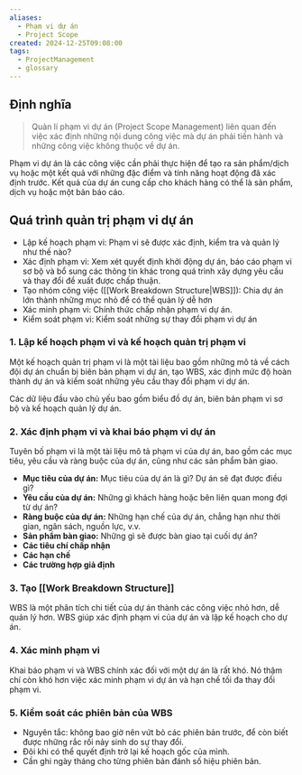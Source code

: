 ```yaml
---
aliases:
  - Phạm vi dự án
  - Project Scope
created: 2024-12-25T09:08:00
tags:
  - ProjectManagement
  - glossary
---
```

## Định nghĩa

> Quản lí phạm vi dự án (Project Scope Management) liên quan đến việc xác định những nội dung công việc mà dự án phải tiến hành và những công việc không thuộc về dự án.

Phạm vi dự án là các công việc cần phải thực hiện để tạo ra sản phẩm/dịch vụ hoặc một kết quả với những đặc điểm và tính năng hoạt động đã xác định trước. Kết quả của dự án cung cấp cho khách hàng có thể là sản phẩm, dịch vụ hoặc một bản báo cáo. 

## Quá trình quản trị phạm vi dự án

- Lập kế hoạch phạm vi: Phạm vi sẽ được xác định, kiểm tra và quản lý như thế nào?
- Xác định phạm vi: Xem xét quyết định khởi động dự án, báo cáo phạm vi sơ bộ và bổ sung các thông tin khác trong quá trình xây dựng yêu cầu và thay đổi đề xuất được chấp thuận.
- Tạo nhóm công việc ([[Work Breakdown Structure|WBS]]): Chia dự án lớn thành những mục nhỏ để có thể quản lý dễ hơn
- Xác minh phạm vi: Chính thức chấp nhận phạm vi dự án.
- Kiểm soát phạm vi: Kiểm soát những sự thay đổi phạm vi dự án

### 1. Lập kế hoạch phạm vi và kế hoạch quản trị phạm vi

Một kế hoạch quản trị phạm vi là một tài liệu bao gồm những mô tả về cách đội dự án chuẩn bị biên bản phạm vi dự án, tạo WBS, xác định mức độ hoàn thành dự án và kiểm soát những yêu cầu thay đổi phạm vi dự án.

Các dữ liệu đầu vào chủ yếu bao gồm biểu đồ dự án, biên bản phạm vi sơ bộ và kế hoạch quản lý dự án.

### 2. Xác định phạm vi và khai báo phạm vi dự án

Tuyên bố phạm vi là một tài liệu mô tả phạm vi của dự án, bao gồm các mục tiêu, yêu cầu và ràng buộc của dự án, cũng như các sản phẩm bàn giao.
- **Mục tiêu của dự án:** Mục tiêu của dự án là gì? Dự án sẽ đạt được điều gì?
- **Yêu cầu của dự án:** Những gì khách hàng hoặc bên liên quan mong đợi từ dự án?
- **Ràng buộc của dự án:** Những hạn chế của dự án, chẳng hạn như thời gian, ngân sách, nguồn lực, v.v.
- **Sản phẩm bàn giao:** Những gì sẽ được bàn giao tại cuối dự án?
- **Các tiêu chí chấp nhận**
- **Các hạn chế**
- **Các trường hợp giả định** 

### 3. Tạo [[Work Breakdown Structure]]

WBS là một phân tích chi tiết của dự án thành các công việc nhỏ hơn, dễ quản lý hơn. WBS giúp xác định phạm vi của dự án và lập kế hoạch cho dự án.

### 4. Xác minh phạm vi

Khai báo phạm vi và WBS chính xác đối với một dự án là rất khó. Nó thậm chí còn khó hơn việc xác minh phạm vi dự án và hạn chế tối đa thay đổi phạm vi.

### 5. Kiểm soát các phiên bản của WBS

- Nguyên tắc: không bao giờ nên vứt bỏ các phiên bản trước, để còn biết được những rắc rối nảy sinh do sự thay đổi. 
- Đôi khi có thể quyết định trở lại kế hoạch gốc của mình. 
- Cần ghi ngày tháng cho từng phiên bản đánh số hiệu phiên bản.